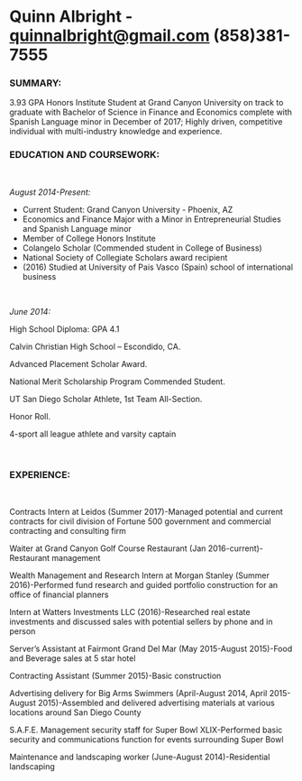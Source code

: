 # Quinn Albright - quinnalbright@gmail.com (858)381-7555
<h3>SUMMARY:</h3>
<body>3.93 GPA Honors Institute Student at Grand Canyon University on track to graduate with Bachelor of Science in Finance and Economics complete with Spanish Language minor in December of 2017; Highly driven, competitive individual with multi-industry knowledge and experience.</body>

<h3>EDUCATION AND COURSEWORK: </h3>  

<i> August 2014-Present: </i>  
<ul>
<li> Current Student: Grand Canyon University - Phoenix, AZ</li>
<li>Economics and Finance Major with a Minor in Entrepreneurial Studies and Spanish Language minor</li>
<li>Member of College Honors Institute</li>
<li>Colangelo Scholar (Commended student in College of Business)</li>
<li>National Society of Collegiate Scholars award recipient</li>
<li>(2016) Studied at University of Pais Vasco (Spain) school of international business</li>
</ul>
 

<i>June 2014: </i>

<p>High School Diploma: GPA 4.1</p>
<p>Calvin Christian High School – Escondido, CA.</p>
<p>Advanced Placement Scholar Award.</p>
<p>National Merit Scholarship Program Commended Student.</p>
<p>UT San Diego Scholar Athlete, 1st Team All-Section. </p>
<p>Honor Roll.</p>
<p>4-sport all league athlete and varsity captain</p>
                                                            
 
 
<h3> EXPERIENCE:</h3>
 
<p>Contracts Intern at Leidos (Summer 2017)-Managed potential and current contracts for civil division of Fortune 500 government and commercial contracting and consulting firm </p>
<p>Waiter at Grand Canyon Golf Course Restaurant (Jan 2016-current)-Restaurant management </p>
<p>Wealth Management and Research Intern at Morgan Stanley (Summer 2016)-Performed fund research and guided portfolio construction for an office of financial planners</p>
<p>Intern at Watters Investments LLC (2016)-Researched real estate investments and discussed sales with potential sellers by phone and in person</p>
<p>Server’s Assistant at Fairmont Grand Del Mar (May 2015-August 2015)-Food and Beverage sales at 5 star hotel</p>
<p>Contracting Assistant (Summer 2015)-Basic construction </p>
<p>Advertising delivery for Big Arms Swimmers (April-August 2014, April 2015-August 2015)-Assembled and delivered advertising materials at various locations around San Diego County</p>
<p>S.A.F.E. Management security staff for Super Bowl XLIX-Performed basic security and communications function for events surrounding Super Bowl</p>
<p>Maintenance and landscaping worker (June-August 2014)-Residential landscaping</p>
